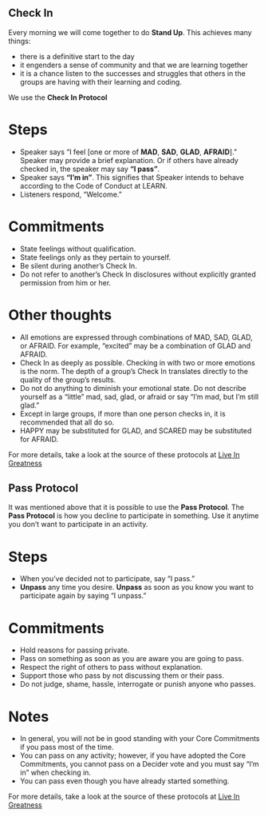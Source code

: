 **Check In**
------------
Every morning we will come together to do **Stand Up**.
This achieves many things:
- there is a definitive start to the day
- it engenders a sense of community and that we are learning together
- it is a chance listen to the successes and struggles that others in the groups are having with their learning and coding.

We use the **Check In Protocol**

# Steps

- Speaker says “I feel [one or more of **MAD**, **SAD**, **GLAD**, **AFRAID**].” Speaker may provide a brief explanation. Or if others have already checked in, the speaker may say **“I pass”**.
- Speaker says **“I’m in”**. This signifies that Speaker intends to behave according to the Code of Conduct at LEARN.
- Listeners respond, “Welcome.”

# Commitments

- State feelings without qualification.
- State feelings only as they pertain to yourself.
- Be silent during another’s Check In.
- Do not refer to another’s Check In disclosures without explicitly granted permission from him or her.

# Other thoughts

- All emotions are expressed through combinations of MAD, SAD, GLAD, or AFRAID. For example, “excited” may be a combination of GLAD and AFRAID.
- Check In as deeply as possible. Checking in with two or more emotions is the norm. The depth of a group’s Check In translates directly to the quality of the group’s results.
- Do not do anything to diminish your emotional state. Do not describe yourself as a “little” mad, sad, glad, or afraid or say “I’m mad, but I’m still glad.”
- Except in large groups, if more than one person checks in, it is recommended that all do so.
- HAPPY may be substituted for GLAD, and SCARED may be substituted for AFRAID.

For more details, take a look at the source of these protocols at [Live In Greatness](https://liveingreatness.com/core-protocols/check-in/)

**Pass Protocol**
------------
It was mentioned above that it is possible to use the **Pass Protocol**.
The **Pass Protocol** is how you decline to participate in something. Use it anytime you don’t want to participate in an activity.

# Steps

- When you’ve decided not to participate, say “I pass.”
- **Unpass** any time you desire. **Unpass** as soon as you know you want to participate again by saying “I unpass.”

# Commitments

- Hold reasons for passing private.
- Pass on something as soon as you are aware you are going to pass.
- Respect the right of others to pass without explanation.
- Support those who pass by not discussing them or their pass.
- Do not judge, shame, hassle, interrogate or punish anyone who passes.

# Notes

- In general, you will not be in good standing with your Core Commitments if you pass most of the time.
- You can pass on any activity; however, if you have adopted the Core Commitments, you cannot pass on a Decider vote and you must say “I’m in” when checking in.
- You can pass even though you have already started something.

For more details, take a look at the source of these protocols at [Live In Greatness](https://liveingreatness.com/core-protocols/pass-unpass/)
